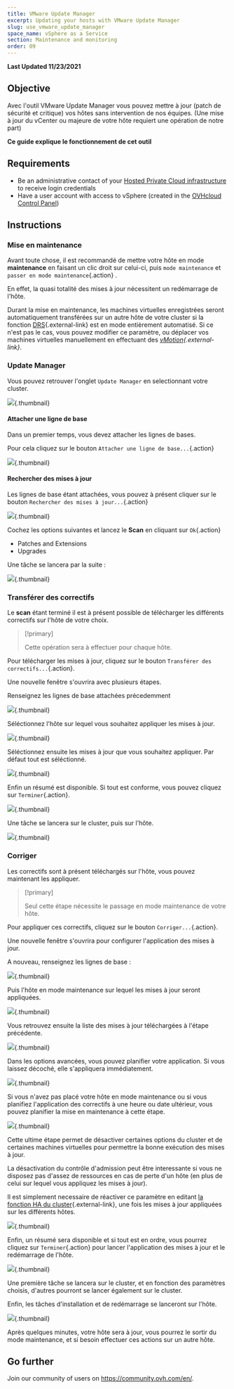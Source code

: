 ```yaml
---
title: VMware Update Manager
excerpt: Updating your hosts with VMware Update Manager 
slug: use_vmware_update_manager
space_name: vSphere as a Service
section: Maintenance and monitoring
order: 09
---
```


**Last Updated 11/23/2021**

## Objective

Avec l'outil VMware Update Manager vous pouvez mettre à jour (patch de sécurité et critique) vos hôtes sans intervention de nos équipes. (Une mise à jour du vCenter ou majeure de votre hôte requiert une opération de notre part)

**Ce guide explique le fonctionnement de cet outil**

## Requirements

- Be an administrative contact of your [Hosted Private Cloud infrastructure](https://www.ovhcloud.com/en-gb/enterprise/products/hosted-private-cloud/) to receive login credentials
- Have a user account with access to vSphere (created in the [OVHcloud Control Panel](https://www.ovh.com/auth/?action=gotomanager&from=https://www.ovh.co.uk/&ovhSubsidiary=GB))

## Instructions

### Mise en maintenance

Avant toute chose, il est recommandé de mettre votre hôte en mode **maintenance** en faisant un clic droit sur celui-ci, puis `mode maintenance` et `passer en mode maintenance`{.action} .

En effet, la quasi totalité des mises à jour nécessitent un redémarrage de l'hôte.

Durant la mise en maintenance, les machines virtuelles enregistrées seront automatiquement transférées sur un autre hôte de votre cluster si la fonction [DRS](https://docs.ovh.com/fr/private-cloud/vmware-drs-distributed-ressource-scheduler-new/){.external-link} est en mode entièrement automatisé. Si ce n'est pas le cas, vous pouvez modifier ce paramètre, ou déplacer vos machines virtuelles manuellement en effectuant des *[vMotion](https://docs.ovh.com/fr/private-cloud/vmware-vmotion-new/){.external-link}*.

### Update Manager

Vous pouvez retrouver l'onglet `Update Manager` en selectionnant votre cluster.

![](images/Update.png){.thumbnail}

#### Attacher une ligne de base

Dans un premier temps, vous devez attacher les lignes de bases.

Pour cela cliquez sur le bouton `Attacher une ligne de base...`{.action}

![](images/Upgrade2.png){.thumbnail}

#### Rechercher des mises à jour

Les lignes de base étant attachées, vous pouvez à présent cliquer sur le bouton `Rechercher des mises à jour...`{.action}

![](images/Update1.png){.thumbnail}

Cochez les options suivantes et lancez le **Scan** en cliquant sur `Ok`{.action}

- Patches and Extensions
- Upgrades

Une tâche se lancera par la suite :

![](images/Update3.png){.thumbnail}

### Transférer des correctifs

Le **scan** étant terminé il est à présent possible de télécharger les différents correctifs sur l'hôte de votre choix.

> [!primary]
>
> Cette opération sera à effectuer pour chaque hôte.
>

Pour télécharger les mises à jour, cliquez sur le bouton `Transférer des correctifs...`{.action}.

Une nouvelle fenêtre s'ouvrira avec plusieurs étapes.

Renseignez les lignes de base attachées précedemment

![](images/Update4.png){.thumbnail}

Séléctionnez l'hôte sur lequel vous souhaitez appliquer les mises à jour.

![](images/Update5.png){.thumbnail}

Séléctionnez ensuite les mises à jour que vous souhaitez appliquer. Par défaut tout est séléctionné.

![](images/Update6.png){.thumbnail}

Enfin un résumé est disponible. Si tout est conforme, vous pouvez cliquez sur `Terminer`{.action}.

![](images/Update7.png){.thumbnail}

Une tâche se lancera sur le cluster, puis sur l'hôte.

![](images/Update8.png){.thumbnail}

### Corriger

Les correctifs sont à présent téléchargés sur l'hôte, vous pouvez maintenant les appliquer.

> [!primary]
>
> Seul cette étape nécessite le passage en mode maintenance de votre hôte.
> 

Pour appliquer ces correctifs, cliquez sur le bouton `Corriger...`{.action}.

Une nouvelle fenêtre s'ouvrira pour configurer l'application des mises à jour.

A nouveau, renseignez les lignes de base :

![](images/Update9.png){.thumbnail}

Puis l'hôte en mode maintenance sur lequel les mises à jour seront appliquées.

![](images/Update10.png){.thumbnail}

Vous retrouvez ensuite la liste des mises à jour téléchargées à l'étape précédente.

![](images/Update11.png){.thumbnail}

Dans les options avancées, vous pouvez planifier votre application. Si vous laissez décoché, elle s'appliquera immédiatement.

![](images/Update12.png){.thumbnail}

Si vous n'avez pas placé votre hôte en mode maintenance ou si vous planifiez l'application des correctifs à une heure ou date ultérieur, vous pouvez planifier la mise en maintenance à cette étape.

![](images/Update13.png){.thumbnail}

Cette ultime étape permet de désactiver certaines options du cluster et de certaines machines virtuelles pour permettre la bonne exécution des mises à jour.

La désactivation du contrôle d'admission peut être interessante si vous ne disposez pas d'assez de ressources en cas de perte d'un hôte (en plus de celui sur lequel vous appliquez les mises à jour).

Il est simplement necessaire de réactiver ce paramètre en editant [la fonction HA du cluster](https://docs.ovh.com/fr/private-cloud/vmware-ha-high-availability/){.external-link}, une fois les mises à jour appliquées sur les différents hôtes.

![](images/Update14.png){.thumbnail}

Enfin, un résumé sera disponible et si tout est en ordre, vous pourrez cliquez sur `Terminer`{.action} pour lancer l'application des mises à jour et le redémarrage de l'hôte.

![](images/Update15.png){.thumbnail}

Une première tâche se lancera sur le cluster, et en fonction des paramètres choisis, d'autres pourront se lancer également sur le cluster.

Enfin, les tâches d'installation et de redémarrage se lanceront sur l'hôte.

![](images/Update16.png){.thumbnail}

Après quelques minutes, votre hôte sera à jour, vous pourrez le sortir du mode maintenance, et si besoin effectuer ces actions sur un autre hôte.

## Go further

Join our community of users on <https://community.ovh.com/en/>.
